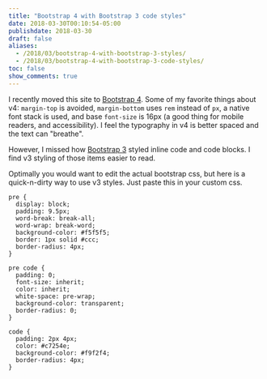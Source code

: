 ```yaml
---
title: "Bootstrap 4 with Bootstrap 3 code styles"
date: 2018-03-30T00:10:54-05:00
publishdate: 2018-03-30
draft: false
aliases: 
  - /2018/03/bootstrap-4-with-bootstrap-3-styles/
  - /2018/03/bootstrap-4-with-bootstrap-3-code-styles/
toc: false
show_comments: true
---
```


I recently moved this site to [Bootstrap 4](https://getbootstrap.com/docs/4.0/content/code/). Some of my favorite things about v4: `margin-top` is avoided, `margin-bottom` uses `rem` instead of `px`, a native font stack is used, and base `font-size` is 16px (a good thing for mobile readers, and accessibility). I feel the typography in v4 is better spaced and the text can "breathe".

However, I missed how [Bootstrap 3](http://getbootstrap.com/docs/3.3/css/#code) styled inline code and code blocks. I find v3 styling of those items easier to read. 

Optimally you would want to edit the actual bootstrap css, but here is a quick-n-dirty way to use v3 styles. Just paste this in your custom css.

```
pre {
  display: block;
  padding: 9.5px;
  word-break: break-all;
  word-wrap: break-word;
  background-color: #f5f5f5;
  border: 1px solid #ccc;
  border-radius: 4px;
}

pre code {
  padding: 0;
  font-size: inherit;
  color: inherit; 
  white-space: pre-wrap;
  background-color: transparent;
  border-radius: 0;
}

code {
  padding: 2px 4px;
  color: #c7254e;
  background-color: #f9f2f4;
  border-radius: 4px;
}
```
